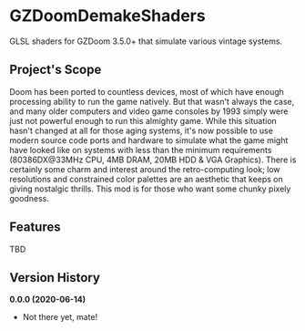 # GZDoomDemakeShaders
GLSL shaders for GZDoom 3.5.0+ that simulate various vintage systems.

## Project's Scope
Doom has been ported to countless devices, most of which have enough processing ability to run the game natively. But that wasn't always the case, and many older computers and video game consoles by 1993 simply were just not powerful enough to run this almighty game. While this situation hasn't changed at all for those aging systems, it's now possible to use modern source code ports and hardware to simulate what the game might have looked like on systems with less than the minimum requirements (80386DX@33MHz CPU, 4MB DRAM, 20MB HDD & VGA Graphics). There is certainly some charm and interest around the retro-computing look; low resolutions and constrained color palettes are an aesthetic that keeps on giving nostalgic thrills. This mod is for those who want some chunky pixely goodness.

## Features
TBD

## Version History

**0.0.0 (2020-06-14)**
* Not there yet, mate!
